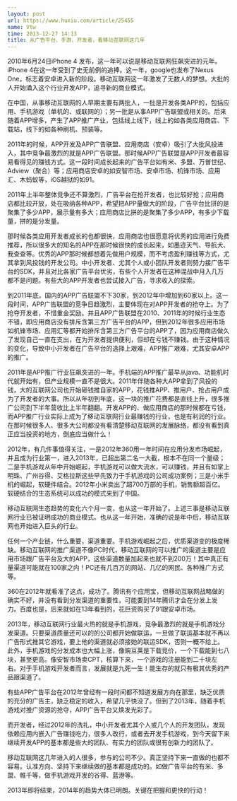 ```yaml
---
layout: post
url: https://www.huxiu.com/article/25455
name: Vtw
time: 2013-12-27 14:13
title: 从广告平台、手游、开发者，看移动互联网这几年
---
```

2010年6月24日iPhone 4 发布，这一年可以说是移动互联网狂飙突进的元年。iPhone 4在这一年受到了史无前例的追捧。这一年，google也发布了Nexus One，标志着安卓进入新的阶段。移动互联网这一年激发了无数人的梦想。大批的人开始涌入这个行业开发APP，追寻新的商业模式。

在中国，从事移动互联网的人早期主要有两批人，一批是开发各类APP的，包括应用、手机游戏（单机的、或联网的）；另一批是从事APP广告联盟或相关的。后来随着APP增多，产生了APP推广产业，包括线上线下，线上的如各类应用商店、下载站，线下的如各种刷机、预装等。

2011年的时候，APP开发及APP广告联盟、应用商店（安卓）吸引了大批风投进入，其中竞争最激烈的就是APP广告联盟。那时候APP广告联盟是APP开发者最容易看得见的赚钱方式。这一段时间成长起来的广告平台如有米、多盟、万普世纪、Adview（聚合）等；应用商店安卓的如安智市场、安卓市场、机锋市场、应用汇、木蚂蚁等，iOS越狱的如91。

2011年上半年整体竞争还不算激烈，广告平台在抢开发者，也比较好抢；应用商店都比较开放，处在吸纳各种APP，希望把APP量做大的阶段，广告平台比拼的是聚集了多少APP，展示量有多大；应用商店比拼的是聚集了多少APP，有多少下载量，拼的是分发量。

那时候各类应用开发者成长的也都很快，应用商店也很愿意将优秀的应用进行免费推荐，所以很多大的知名的APP在那时候很快的成长起来，如墨迹天气、导航犬、我查查等。优秀的APP那时候都想着先做用户规模，而不考虑盈利赚钱等方式，尤其拿到风投钱的开发公司。中小开发者、尤其个人或小团队开发者则努力接广告平台的SDK，并且对比各家广告平台优劣，有些个人开发者在这种混战中月入几万都不是问题。有些大的APP开发者也尝试接入广告，寻求收入的探索。

到2011年底，国内的APP广告联盟不下30家，到2012年中增加到60家以上。这一段时间，APP广告联盟的竞争日趋激烈，主要体现在对APP开发者的抢夺上。为了抢夺开发者，不惜重金奖励。并且APP广告联盟在2010、2011年的时候行业生态不错，即应用商店没有排斥含第三方广告平台的APP，但到2012年很多应用市场如机锋市场、应用汇等都开始排斥含第三方广告平台的APP了，因为应用商店做久了发现自己一直在支出，在为开发者提供便利，但却在亏钱不赚钱。由于这种情况的变化，导致中小开发者在广告平台的选择上艰难，APP推广艰难，尤其安卓APP的推广。

2011年是APP推广行业狂飙突进的一年。手机端的APP推广最早从java、功能机时代就开始有，但产业规模一直不是很大。2011年伴随各种大APP拿到了风投的钱，大的互联网公司也开始砸钱推自家的APP，花钱推APP、推用户、抢占用户成为了开发者的大事。所以从年初到年底，这一块的推广花费都是直线上升，很多推广公司到下半年营收比上半年翻翻。开发APP的、做应用商店的那时候都在亏钱，而APP推广行业实际上成为了移动互联网行业最赚钱的行业，也是有利润的行业。在那时候很多人、很多大公司都没有看清楚移动互联网的发展脉络，都没有看到真正应当投资的地方，倒底应当做什么！

2012年，有几件事值得关注，一是2012年360用一年时间在应用分发市场崛起，并且成为行业第一，进入2013年，已超出第二名一大截，根本不在同一个量级；二是手机游戏从年中开始崛起，手机游戏可以做大流水，可以赚钱，并且有如掌上明珠、广州谷得、艾格拉斯这些早先致力于手机游戏的公司成功案例；三是小米手机的崛起，软硬件结合。2012年小米卖出了超700万部的手机，销售额超百亿。软硬结合的生态系统可以成功的模式来到了中国。

移动互联网生态趋势的变化六个月一变，也从这一年开始了。上述三事是移动互联网行业已被证明成功的商业模式。也从这一年开始，准确的说是年中后，移动互联网也开始进入巨头的行业。

任何一个产业链，什么重要，渠道重要。手机游戏崛起之后，优质渠道变的极度稀缺。移动互联网的推广渠道不像PC时代，移动互联网的可以推广的渠道主要是应用市场跟广告平台及大的APP，这些渠道数量加起来也就不到200万！其中真正有量渠道可能就在100家之内！PC还有几百万的网站、几亿的网民、各种推广方式等。

360在2012年就看准了这点，成功了。腾讯有个应用宝，但移动互联网战略做的确实不好，并没有看到分发渠道的重要性，可能要到14年腾讯才会在分发上发力。百度也是，后来就如在13年看到的，花巨资购买了91跟安卓市场。

2013年，移动互联网行业最火热的就是手机游戏，竞争最激烈的就是手机游戏分发渠道。只要渠道质量还可以的的公司都开始做联运，一旦做了联运基本就不再以广告形式推其它游戏，要上他的渠道就必须接她的联运SDK，否则一概不给上。此外，手机游戏的分发成本也大幅上涨，像豌豆荚是下载竞价，一个下载能到七八块，甚至更高。像安智市场卖CPT，核算下来，一个游戏的注册能到二十块左右。对于手机游戏开发者而言，发展就是九死一生！能生存的就只有极其优秀的产品跟渠道了。

有些APP广告平台在2012年曾经有一段时间都不知道发展方向在那里，缺乏优质的充分的广告主，缺乏稳定的收入，希望几乎快没了。但到了2013年，随着手机游戏对推广资源的抢夺，APP广告平台又焕发光彩了。

而开发者，经过2012年的洗礼，中小开发者尤其个人或几个人的开发团队，发现依赖应用内嵌入广告赚钱吃力，很多人改行，或者去开发手机游戏，到今天留下来继续开发APP的基本都是些大的团队、有实力的团队或很有创新力的团队了。

移动互联网这几年进入的人很多，参与的公司不少。真正坚持下来一直做的也都不容易。认准方向、坚持下来继续做的基本都是成功的。如做广告平台的有米、多盟、帷千等，做手机游戏开发的谷得、蓝港等。

2013年即将结束，2014年的趋势大体已明朗。关键在把握和更快的行动！

